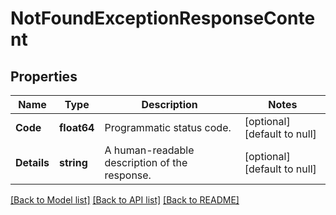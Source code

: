 # NotFoundExceptionResponseContent

## Properties
Name | Type | Description | Notes
------------ | ------------- | ------------- | -------------
**Code** | **float64** | Programmatic status code. | [optional] [default to null]
**Details** | **string** | A human-readable description of the response. | [optional] [default to null]

[[Back to Model list]](../README.md#documentation-for-models) [[Back to API list]](../README.md#documentation-for-api-endpoints) [[Back to README]](../README.md)

